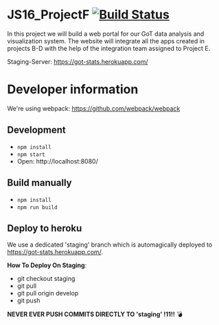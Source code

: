 # JS16_ProjectF [![Build Status](https://travis-ci.org/Rostlab/JS16_ProjectF.svg?branch=react)](https://travis-ci.org/Rostlab/JS16_ProjectF)
In this project we will build a web portal for our GoT data analysis and visualization system. The website will integrate all the apps created in projects B-D with the help of the integration team assigned to Project E.

Staging-Server:
https://got-stats.herokuapp.com/

# Developer information
We're using webpack: https://github.com/webpack/webpack
## Development
* `npm install`
* `npm start`
* Open: http://localhost:8080/

## Build manually
* `npm install`
* `npm run build`

## Deploy to heroku
We use a dedicated 'staging' branch which is automagically deployed to https://got-stats.herokuapp.com/.

**How To Deploy On Staging**:
* git checkout staging
* git pull
* git pull origin develop
* git push 

**NEVER EVER PUSH COMMITS DIRECTLY TO 'staging' !11!!** :bomb: 